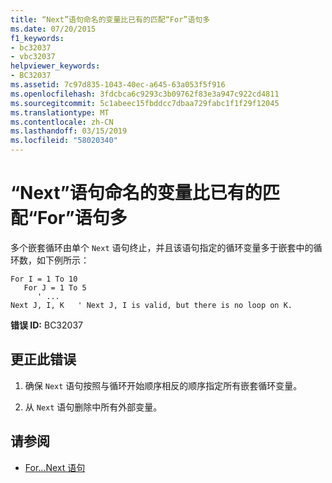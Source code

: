 ```yaml
---
title: “Next”语句命名的变量比已有的匹配“For”语句多
ms.date: 07/20/2015
f1_keywords:
- bc32037
- vbc32037
helpviewer_keywords:
- BC32037
ms.assetid: 7c97d835-1043-40ec-a645-63a053f5f916
ms.openlocfilehash: 3fdcbca6c9293c3b09762f83e3a947c922cd4811
ms.sourcegitcommit: 5c1abeec15fbddcc7dbaa729fabc1f1f29f12045
ms.translationtype: MT
ms.contentlocale: zh-CN
ms.lasthandoff: 03/15/2019
ms.locfileid: "58020340"
---
```

# <a name="next-statement-names-more-variables-than-there-are-matching-for-statements"></a>“Next”语句命名的变量比已有的匹配“For”语句多
多个嵌套循环由单个 `Next` 语句终止，并且该语句指定的循环变量多于嵌套中的循环数，如下例所示：  
  
```  
For I = 1 To 10  
   For J = 1 To 5  
      ' ...  
Next J, I, K   ' Next J, I is valid, but there is no loop on K.  
```  
  
 **错误 ID:** BC32037  
  
## <a name="to-correct-this-error"></a>更正此错误  
  
1.  确保 `Next` 语句按照与循环开始顺序相反的顺序指定所有嵌套循环变量。  
  
2.  从 `Next` 语句删除中所有外部变量。  
  
## <a name="see-also"></a>请参阅

- [For...Next 语句](../../visual-basic/language-reference/statements/for-next-statement.md)

